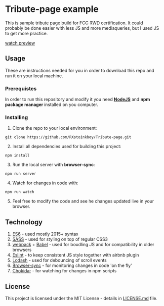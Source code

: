# Tribute-page example
This is sample tribute page build for FCC RWD certification.
It could probably be done easier with less JS and more mediaqueries, but I used JS to get more practice.

[watch preview](https://rxstoinkboy.github.io/Tribute-page/)

## Usage
These are instructions needed for you in order to download this repo and run it on your local machine.

### Prerequistes
In order to run this repository and modify it you need [**NodeJS**][1] and **npm package manager** installed on you computer. 

### Installing

1. Clone the repo to your local environment:
```
git clone https://github.com/RXstoinkboy/Tribute-page.git
```

2. Install all dependencies used for building this project:
```
npm install
```

3. Run the local server with **browser-sync**:
```
npm run server
```

4. Watch for changes in code with:
```
npm run watch
```

5. Feel free to modify the code and see he changes updated live in your browser. 

## Technology
1. [ES6][2] - used mostly 2015+ syntax
2. [SASS][3] - used for styling on top of regular CSS3
3. [webpack][4] + [Babel][5] - used for boudling JS and for compatibility in older browsers
4. [Eslint][6] - to keep consistent JS style together with airbnb plugin
5. [Lodash][7] - used for debouncing of scroll events
6. [Browser-sync][8] - for monitoring changes in code 'on the fly'
7. [Chokidar][9] - for watching for changes in npm scripts

## License

This project is licensed under the MIT License - details in [LICENSE.md][10] file.

[1]: https://nodejs.org/en/
[2]: https://www.ecma-international.org/default.htm
[3]: https://sass-lang.com/
[4]: https://webpack.js.org/
[5]: https://babeljs.io/
[6]: https://eslint.org/
[7]: https://lodash.com/
[8]: https://www.browsersync.io/
[9]: https://www.npmjs.com/package/chokidar
[10]: https://github.com/RXstoinkboy/rxstoinkboy/blob/master/LICENSE.md